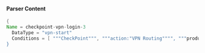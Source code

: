 #### Parser Content
```Java
{
Name = checkpoint-vpn-login-3
  DataType = "vpn-start"
  Conditions = [ """CheckPoint""", """action:"VPN Routing"""", """product:"VPN-1 & FireWall-1"""" ]
}
```